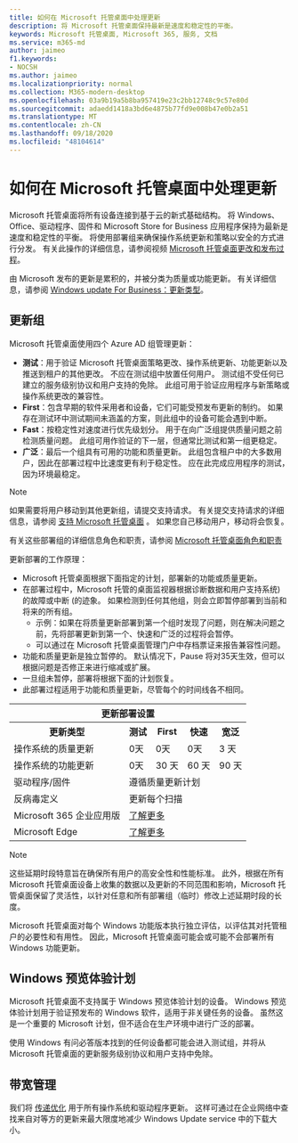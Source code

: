 ```yaml
---
title: 如何在 Microsoft 托管桌面中处理更新
description: 将 Microsoft 托管桌面保持最新是速度和稳定性的平衡。
keywords: Microsoft 托管桌面, Microsoft 365, 服务, 文档
ms.service: m365-md
author: jaimeo
f1.keywords:
- NOCSH
ms.author: jaimeo
ms.localizationpriority: normal
ms.collection: M365-modern-desktop
ms.openlocfilehash: 03a9b19a5b8ba957419e23c2bb12748c9c57e80d
ms.sourcegitcommit: adaedd1418a3bd6e4875b77fd9e008b47e0b2a51
ms.translationtype: MT
ms.contentlocale: zh-CN
ms.lasthandoff: 09/18/2020
ms.locfileid: "48104614"
---
```

# <a name="how-updates-are-handled-in-microsoft-managed-desktop"></a>如何在 Microsoft 托管桌面中处理更新


<!--This topic is the target for a "Learn more" link in the Admin Portal (aka.ms/update-rings); do not delete.-->

<!--Update management -->

Microsoft 托管桌面将所有设备连接到基于云的新式基础结构。 将 Windows、Office、驱动程序、固件和 Microsoft Store for Business 应用程序保持为最新是速度和稳定性的平衡。 将使用部署组来确保操作系统更新和策略以安全的方式进行分发。 有关此操作的详细信息，请参阅视频 [Microsoft 托管桌面更改和发布过程](https://www.microsoft.com/videoplayer/embed/RE4mWqP)。

由 Microsoft 发布的更新是累积的，并被分类为质量或功能更新。
有关详细信息，请参阅 [Windows update For Business：更新类型](https://docs.microsoft.com/windows/deployment/update/waas-manage-updates-wufb#update-types)。 

## <a name="update-groups"></a>更新组

Microsoft 托管桌面使用四个 Azure AD 组管理更新：

- **测试**：用于验证 Microsoft 托管桌面策略更改、操作系统更新、功能更新以及推送到租户的其他更改。 不应在测试组中放置任何用户。 测试组不受任何已建立的服务级别协议和用户支持的免除。 此组可用于验证应用程序与新策略或操作系统更改的兼容性。  
- **First**：包含早期的软件采用者和设备，它们可能受预发布更新的制约。 如果存在测试环中测试期间未涵盖的方案，则此组中的设备可能会遇到中断。
- **Fast**：按稳定性对速度进行优先级划分。 用于在向广泛组提供质量问题之前检测质量问题。 此组可用作验证的下一层，但通常比测试和第一组更稳定。 
- **广泛**：最后一个组具有可用的功能和质量更新。 此组包含租户中的大多数用户，因此在部署过程中比速度更有利于稳定性。 应在此完成应用程序的测试，因为环境最稳定。 

> [!NOTE]
> 如果需要将用户移动到其他更新组，请提交支持请求。 有关提交支持请求的详细信息，请参阅 [支持 Microsoft 托管桌面](support.md) 。 如果您自己移动用户，移动将会恢复。

有关这些部署组的详细信息角色和职责，请参阅 [Microsoft 托管桌面角色和职责](../intro/roles-and-responsibilities.md)

更新部署的工作原理：
- Microsoft 托管桌面根据下面指定的计划，部署新的功能或质量更新。
- 在部署过程中，Microsoft 托管的桌面监视器根据诊断数据和用户支持系统) 的故障或中断 (的迹象。 如果检测到任何其他组，则会立即暂停部署到当前和将来的所有组。
    - 示例：如果在将质量更新部署到第一个组时发现了问题，则在解决问题之前，先将部署更新到第一个、快速和广泛的过程将会暂停。
    - 可以通过在 Microsoft 托管桌面管理门户中存档票证来报告兼容性问题。
- 功能和质量更新是独立暂停的。 默认情况下，Pause 将对35天生效，但可以根据问题是否修正来进行缩减或扩展。
- 一旦组未暂停，部署将根据下面的计划恢复。
- 此部署过程适用于功能和质量更新，尽管每个的时间线各不相同。




<table>
    <tr><th colspan="5">更新部署设置</th></tr>
    <tr><th>更新类型</th><th>测试</th><th>First</th><th>快速</th><th>宽泛</th></tr>
    <tr><td>操作系统的质量更新</td><td>0天</td><td>0天</td><td>0天</td><td>3 天</td></tr>
    <tr><td>操作系统的功能更新</td><td>0天</td><td>30 天</td><td>60 天</td><td>90 天</td></tr>
    <tr><td>驱动程序/固件</td><td colspan="4">遵循质量更新计划</td></tr>
    <tr><td>反病毒定义</td><td colspan="4">更新每个扫描</td></tr>
    <tr><td>Microsoft 365 企业应用版</td><td colspan="4"><a href="https://docs.microsoft.com/microsoft-365/managed-desktop/get-started/m365-apps#updates-to-microsoft-365-apps">了解更多</a></td></tr>
    <tr><td>Microsoft Edge</td><td colspan="4"><a href="https://docs.microsoft.com/microsoft-365/managed-desktop/get-started/edge-browser-app#updates-to-microsoft-edge">了解更多</a></td></tr>
</table>

>[!NOTE]
>这些延期时段特意旨在确保所有用户的高安全性和性能标准。 此外，根据在所有 Microsoft 托管桌面设备上收集的数据以及更新的不同范围和影响，Microsoft 托管桌面保留了灵活性，以针对任意和所有部署组（临时）修改上述延期时段的长度。
>
>Microsoft 托管桌面对每个 Windows 功能版本执行独立评估，以评估其对托管租户的必要性和有用性。 因此，Microsoft 托管桌面可能会或可能不会部署所有 Windows 功能更新。 

## <a name="windows-insider-program"></a>Windows 预览体验计划

Microsoft 托管桌面不支持属于 Windows 预览体验计划的设备。 Windows 预览体验计划用于验证预发布的 Windows 软件，适用于非关键任务的设备。 虽然这是一个重要的 Microsoft 计划，但不适合在生产环境中进行广泛的部署。 

使用 Windows 有问必答版本找到的任何设备都可能会进入测试组，并将从 Microsoft 托管桌面的更新服务级别协议和用户支持中免除。

## <a name="bandwidth-management"></a>带宽管理

我们将 [传递优化](https://docs.microsoft.com/windows/deployment/update/waas-delivery-optimization) 用于所有操作系统和驱动程序更新。 这样可通过在企业网络中查找来自对等方的更新来最大限度地减少 Windows Update service 中的下载大小。


